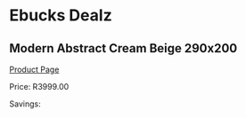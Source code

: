 
# Ebucks Dealz
## Modern Abstract Cream Beige 290x200
[Product Page](https://www.ebucks.com/web/shop/productSelected.do?prodId=1210528911&catId=1209942745)

Price: R3999.00

Savings: 


	
